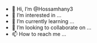 - 👋 Hi, I’m @Hossamhany3
- 👀 I’m interested in ...
- 🌱 I’m currently learning ...
- 💞️ I’m looking to collaborate on ...
- 📫 How to reach me ...

<!---
Hossamhany3/Hossamhany3 is a ✨ special ✨ repository because its `README.md` (this file) appears on your GitHub profile.
You can click the Preview link to take a look at your changes.jkjj
[lk[k[
;['';lfghlgg
--->
